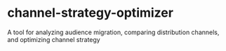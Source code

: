 # channel-strategy-optimizer
A tool for analyzing audience migration, comparing distribution channels, and optimizing channel strategy
